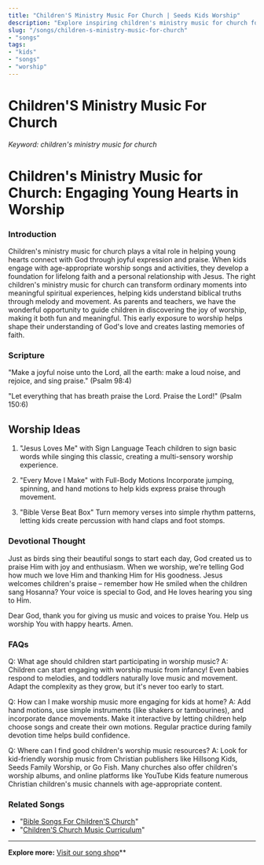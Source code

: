 ```yaml
---
title: "Children'S Ministry Music For Church | Seeds Kids Worship"
description: "Explore inspiring children's ministry music for church for children's worship and faith development. Biblical music resources for families and ministry."
slug: "/songs/children-s-ministry-music-for-church"
- "songs"
tags:
- "kids"
- "songs"
- "worship"
---
```


# Children'S Ministry Music For Church

_Keyword: children's ministry music for church_

# Children's Ministry Music for Church: Engaging Young Hearts in Worship

### Introduction
Children's ministry music for church plays a vital role in helping young hearts connect with God through joyful expression and praise. When kids engage with age-appropriate worship songs and activities, they develop a foundation for lifelong faith and a personal relationship with Jesus. The right children's ministry music for church can transform ordinary moments into meaningful spiritual experiences, helping kids understand biblical truths through melody and movement. As parents and teachers, we have the wonderful opportunity to guide children in discovering the joy of worship, making it both fun and meaningful. This early exposure to worship helps shape their understanding of God's love and creates lasting memories of faith.

### Scripture
"Make a joyful noise unto the Lord, all the earth: make a loud noise, and rejoice, and sing praise." (Psalm 98:4)

"Let everything that has breath praise the Lord. Praise the Lord!" (Psalm 150:6)

## Worship Ideas
1. "Jesus Loves Me" with Sign Language
Teach children to sign basic words while singing this classic, creating a multi-sensory worship experience.

2. "Every Move I Make" with Full-Body Motions
Incorporate jumping, spinning, and hand motions to help kids express praise through movement.

3. "Bible Verse Beat Box"
Turn memory verses into simple rhythm patterns, letting kids create percussion with hand claps and foot stomps.

### Devotional Thought
Just as birds sing their beautiful songs to start each day, God created us to praise Him with joy and enthusiasm. When we worship, we're telling God how much we love Him and thanking Him for His goodness. Jesus welcomes children's praise – remember how He smiled when the children sang Hosanna? Your voice is special to God, and He loves hearing you sing to Him.

Dear God, thank you for giving us music and voices to praise You. Help us worship You with happy hearts. Amen.

### FAQs
Q: What age should children start participating in worship music?
A: Children can start engaging with worship music from infancy! Even babies respond to melodies, and toddlers naturally love music and movement. Adapt the complexity as they grow, but it's never too early to start.

Q: How can I make worship music more engaging for kids at home?
A: Add hand motions, use simple instruments (like shakers or tambourines), and incorporate dance movements. Make it interactive by letting children help choose songs and create their own motions. Regular practice during family devotion time helps build confidence.

Q: Where can I find good children's worship music resources?
A: Look for kid-friendly worship music from Christian publishers like Hillsong Kids, Seeds Family Worship, or Go Fish. Many churches also offer children's worship albums, and online platforms like YouTube Kids feature numerous Christian children's music channels with age-appropriate content.

### Related Songs

- "[Bible Songs For Children'S Church](/songs/bible-songs-for-children-s-church/)"
- "[Children'S Church Music Curriculum](/songs/children-s-church-music-curriculum/)"

---

**Explore more:** [Visit our song shop](https://seedskidsworship.com/shop)**

<!-- Schema Markup -->
<script type="application/ld+json">
{
  "@context": "https://schema.org",
  "@type": "MusicRecording",
  "name": "Children'S Ministry Music For Church",
  "byArtist": {
    "@type": "MusicGroup",
    "name": "Seeds Kids Worship"
  },
  "isFamilyFriendly": true,
  "url": "https://seedskidsworship.com/songs/children-s-ministry-music-for-church/"
}
</script>